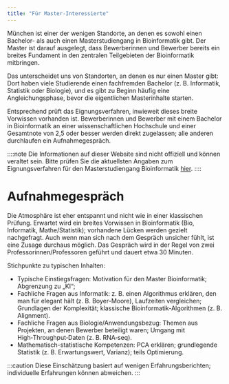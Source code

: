 ```yaml
---
title: "Für Master-Interessierte"
---
```


München ist einer der wenigen Standorte, an denen es sowohl einen Bachelor- als auch einen Masterstudiengang in Bioinformatik gibt. Der Master ist darauf ausgelegt, dass Bewerberinnen und Bewerber bereits ein breites Fundament in den zentralen Teilgebieten der Bioinformatik mitbringen.

Das unterscheidet uns von Standorten, an denen es nur einen Master gibt: Dort haben viele Studierende einen fachfremden Bachelor (z. B. Informatik, Statistik oder Biologie), und es gibt zu Beginn häufig eine Angleichungsphase, bevor die eigentlichen Masterinhalte starten.

Entsprechend prüft das Eignungsverfahren, inwieweit dieses breite Vorwissen vorhanden ist. Bewerberinnen und Bewerber mit einem Bachelor in Bioinformatik an einer wissenschaftlichen Hochschule und einer Gesamtnote von 2,5 oder besser werden direkt zugelassen; alle anderen durchlaufen ein Aufnahmegespräch.

::::note
Die Informationen auf dieser Website sind nicht offiziell und können veraltet sein. Bitte prüfen Sie die aktuellsten Angaben zum Eignungsverfahren für den Masterstudiengang Bioinformatik [hier](https://www.bio.ifi.lmu.de/studium/studiengaenge_bioinformatik/master/index.html).
::::


# Aufnahmegespräch

Die Atmosphäre ist eher entspannt und nicht wie in einer klassischen Prüfung. Erwartet wird ein breites Vorwissen in Bioinformatik (Bio, Informatik, Mathe/Statistik); vorhandene Lücken werden gezielt nachgefragt. Auch wenn man sich nach dem Gespräch unsicher fühlt, ist eine Zusage durchaus möglich. Das Gespräch wird in der Regel von zwei Professorinnen/Professoren geführt und dauert etwa 30 Minuten.

Stichpunkte zu typischen Inhalten:

- Typische Einstiegsfragen: Motivation für den Master Bioinformatik; Abgrenzung zu „KI“;
- Fachliche Fragen aus Informatik: z. B. einen Algorithmus erklären, den man für elegant hält (z. B. Boyer-Moore), Laufzeiten vergleichen; Grundlagen der Komplexität; klassische Bioinformatik-Algorithmen (z. B. Alignment).
- Fachliche Fragen aus Biologie/Anwendungsbezug: Themen aus Projekten, an denen Bewerber beteiligt waren; Umgang mit High‑Throughput‑Daten (z. B. RNA‑seq).
- Mathematisch-statistische Kompetenzen: PCA erklären; grundlegende Statistik (z. B. Erwartungswert, Varianz); teils Optimierung.

:::caution
Diese Einschätzung basiert auf wenigen Erfahrungsberichten; individuelle Erfahrungen können abweichen.
:::

